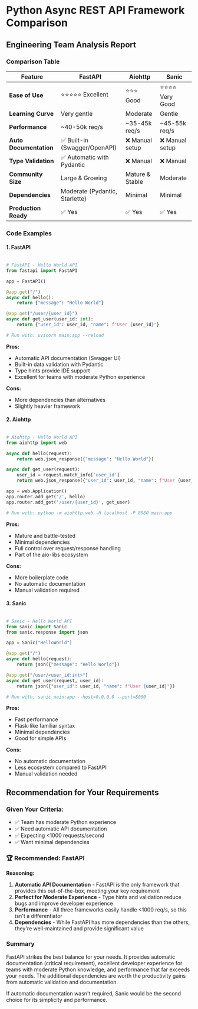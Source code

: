 # Python Async REST API Framework Comparison

## Engineering Team Analysis Report

### Comparison Table

| Feature | FastAPI | Aiohttp | Sanic |
|---------|---------|---------|-------|
| **Ease of Use** | ⭐⭐⭐⭐⭐ Excellent | ⭐⭐⭐ Good | ⭐⭐⭐⭐ Very Good |
| **Learning Curve** | Very gentle | Moderate | Gentle |
| **Performance** | ~40-50k req/s | ~35-45k req/s | ~45-55k req/s |
| **Auto Documentation** | ✅ Built-in (Swagger/OpenAPI) | ❌ Manual setup | ❌ Manual setup |
| **Type Validation** | ✅ Automatic with Pydantic | ❌ Manual | ❌ Manual |
| **Community Size** | Large & Growing | Mature & Stable | Moderate |
| **Dependencies** | Moderate (Pydantic, Starlette) | Minimal | Minimal |
| **Production Ready** | ✅ Yes | ✅ Yes | ✅ Yes |

### Code Examples

#### 1. FastAPI
```python

# FastAPI - Hello World API
from fastapi import FastAPI

app = FastAPI()

@app.get("/")
async def hello():
    return {"message": "Hello World"}

@app.get("/user/{user_id}")
async def get_user(user_id: int):
    return {"user_id": user_id, "name": f"User {user_id}"}

# Run with: uvicorn main:app --reload

```

**Pros:**
- Automatic API documentation (Swagger UI)
- Built-in data validation with Pydantic
- Type hints provide IDE support
- Excellent for teams with moderate Python experience

**Cons:**
- More dependencies than alternatives
- Slightly heavier framework

#### 2. Aiohttp
```python

# Aiohttp - Hello World API
from aiohttp import web

async def hello(request):
    return web.json_response({"message": "Hello World"})

async def get_user(request):
    user_id = request.match_info['user_id']
    return web.json_response({"user_id": user_id, "name": f"User {user_id}"})

app = web.Application()
app.router.add_get('/', hello)
app.router.add_get('/user/{user_id}', get_user)

# Run with: python -m aiohttp.web -H localhost -P 8080 main:app

```

**Pros:**
- Mature and battle-tested
- Minimal dependencies
- Full control over request/response handling
- Part of the aio-libs ecosystem

**Cons:**
- More boilerplate code
- No automatic documentation
- Manual validation required

#### 3. Sanic
```python

# Sanic - Hello World API
from sanic import Sanic
from sanic.response import json

app = Sanic("HelloWorld")

@app.get("/")
async def hello(request):
    return json({"message": "Hello World"})

@app.get("/user/<user_id:int>")
async def get_user(request, user_id):
    return json({"user_id": user_id, "name": f"User {user_id}"})

# Run with: sanic main:app --host=0.0.0.0 --port=8000

```

**Pros:**
- Fast performance
- Flask-like familiar syntax
- Minimal dependencies
- Good for simple APIs

**Cons:**
- No automatic documentation
- Less ecosystem compared to FastAPI
- Manual validation needed

## Recommendation for Your Requirements

### Given Your Criteria:
- ✅ Team has moderate Python experience
- ✅ Need automatic API documentation
- ✅ Expecting <1000 requests/second
- ✅ Want minimal dependencies

### **🏆 Recommended: FastAPI**

**Reasoning:**
1. **Automatic API Documentation** - FastAPI is the only framework that provides this out-of-the-box, meeting your key requirement
2. **Perfect for Moderate Experience** - Type hints and validation reduce bugs and improve developer experience
3. **Performance** - All three frameworks easily handle <1000 req/s, so this isn't a differentiator
4. **Dependencies** - While FastAPI has more dependencies than the others, they're well-maintained and provide significant value

### Summary
FastAPI strikes the best balance for your needs. It provides automatic documentation (critical requirement), excellent developer experience for teams with moderate Python knowledge, and performance that far exceeds your needs. The additional dependencies are worth the productivity gains from automatic validation and documentation.

If automatic documentation wasn't required, Sanic would be the second choice for its simplicity and performance.

